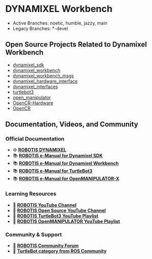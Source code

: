 # DYNAMIXEL Workbench
- Active Branches: noetic, humble, jazzy, main
- Legacy Branches: *-devel

## Open Source Projects Related to Dynamixel Workbench
- [dynamixel_sdk](https://github.com/ROBOTIS-GIT/DynamixelSDK)
- [dynamixel_workbench](https://github.com/ROBOTIS-GIT/dynamixel-workbench)
- [dynamixel_workbench_msgs](https://github.com/ROBOTIS-GIT/dynamixel-workbench-msgs)
- [dynamixel_hardware_interface](https://github.com/ROBOTIS-GIT/dynamixel_hardware_interface)
- [dynamixel_interfaces](https://github.com/ROBOTIS-GIT/dynamixel_interfaces)
- [turtlebot3](https://github.com/ROBOTIS-GIT/turtlebot3)
- [open_manipulator](https://github.com/ROBOTIS-GIT/open_manipulator)
- [OpenCR-Hardware](https://github.com/ROBOTIS-GIT/OpenCR-Hardware)
- [OpenCR](https://github.com/ROBOTIS-GIT/OpenCR)

## Documentation, Videos, and Community

### Official Documentation
- ⚙️ **[ROBOTIS DYNAMIXEL](https://dynamixel.com/)**
- 📚 **[ROBOTIS e-Manual for Dynamixel SDK](http://emanual.robotis.com/docs/en/software/dynamixel/dynamixel_sdk/overview/)**
- 📚 **[ROBOTIS e-Manual for Dynamixel Workbench](http://emanual.robotis.com/docs/en/software/dynamixel/dynamixel_workbench/)**
- 📚 **[ROBOTIS e-Manual for TurtleBot3](http://turtlebot3.robotis.com/)**
- 📚 **[ROBOTIS e-Manual for OpenMANIPULATOR-X](https://emanual.robotis.com/docs/en/platform/openmanipulator_x/overview/)**

### Learning Resources
- 🎥 **[ROBOTIS YouTube Channel](https://www.youtube.com/@ROBOTISCHANNEL)**
- 🎥 **[ROBOTIS Open Source YouTube Channel](https://www.youtube.com/@ROBOTISOpenSourceTeam)**
- 🎥 **[ROBOTIS TurtleBot3 YouTube Playlist](https://www.youtube.com/playlist?list=PLRG6WP3c31_XI3wlvHlx2Mp8BYqgqDURU)**
- 🎥 **[ROBOTIS OpenMANIPULATOR YouTube Playlist](https://www.youtube.com/playlist?list=PLRG6WP3c31_WpEsB6_Rdt3KhiopXQlUkb)**

### Community & Support
- 💬 **[ROBOTIS Community Forum](https://forum.robotis.com/)**
- 💬 **[TurtleBot category from ROS Community](https://discourse.ros.org/c/turtlebot/)**
